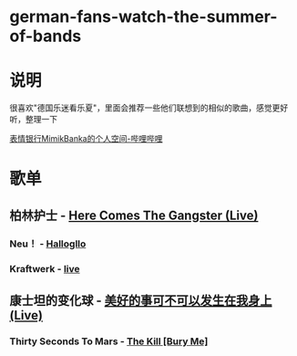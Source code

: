 # german-fans-watch-the-summer-of-bands

# 说明
很喜欢"德国乐迷看乐夏"，里面会推荐一些他们联想到的相似的歌曲，感觉更好听，整理一下

[表情银行MimikBanka的个人空间-哔哩哔哩](https://b23.tv/1NqFbiM)

# 歌单
## 柏林护士 - [Here Comes The Gangster (Live)](http://music.163.com/song/2071926348?userid=69151403)
### Neu！ - [Hallogllo](http://music.163.com/song/17534642?userid=69151403)
### Kraftwerk - [live](https://youtu.be/jzJ1IaEhuOo?si=VhS77gls-jBZOA8K)
## 康士坦的变化球 - [美好的事可不可以发生在我身上 (Live)](http://music.163.com/song/2071928229?userid=69151403)
### Thirty Seconds To Mars - [The Kill [Bury Me]](http://music.163.com/song/22435862?userid=69151403)
